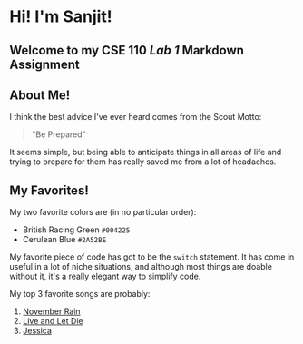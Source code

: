 # Hi! I'm Sanjit!
## Welcome to my **CSE 110** _Lab 1_ Markdown Assignment

## About Me!
I think the best advice I've ever heard comes from the Scout Motto:
> "Be Prepared"

It seems simple, but being able to anticipate things in all areas of life and trying to prepare for them has really saved me from a lot of headaches. 

## My Favorites!

My two favorite colors are (in no particular order):
- British Racing Green `#004225`
- Cerulean Blue `#2A52BE`

My favorite piece of code has got to be the `switch` statement. It has come in useful in a lot of niche situations, and although most things are doable without it, it's a really elegant way to simplify code.

My top 3 favorite songs are probably:
1. [November Rain](https://www.youtube.com/watch?v=8SbUC-UaAxE)
2. [Live and Let Die](https://www.youtube.com/watch?v=NR0UmZcf89E)
3. [Jessica](https://www.youtube.com/watch?v=vTOozRAJ8dU)



